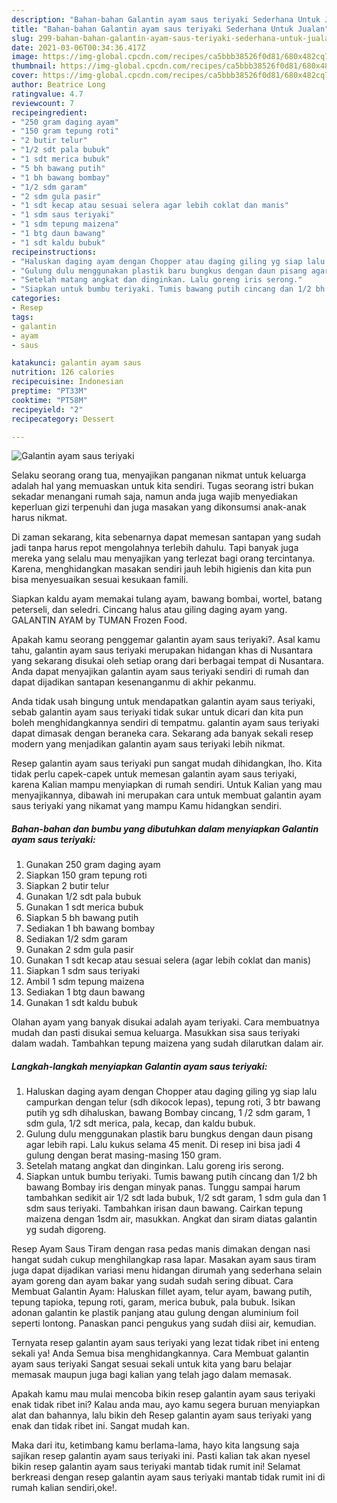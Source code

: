 ```yaml
---
description: "Bahan-bahan Galantin ayam saus teriyaki Sederhana Untuk Jualan"
title: "Bahan-bahan Galantin ayam saus teriyaki Sederhana Untuk Jualan"
slug: 299-bahan-bahan-galantin-ayam-saus-teriyaki-sederhana-untuk-jualan
date: 2021-03-06T00:34:36.417Z
image: https://img-global.cpcdn.com/recipes/ca5bbb38526f0d81/680x482cq70/galantin-ayam-saus-teriyaki-foto-resep-utama.jpg
thumbnail: https://img-global.cpcdn.com/recipes/ca5bbb38526f0d81/680x482cq70/galantin-ayam-saus-teriyaki-foto-resep-utama.jpg
cover: https://img-global.cpcdn.com/recipes/ca5bbb38526f0d81/680x482cq70/galantin-ayam-saus-teriyaki-foto-resep-utama.jpg
author: Beatrice Long
ratingvalue: 4.7
reviewcount: 7
recipeingredient:
- "250 gram daging ayam"
- "150 gram tepung roti"
- "2 butir telur"
- "1/2 sdt pala bubuk"
- "1 sdt merica bubuk"
- "5 bh bawang putih"
- "1 bh bawang bombay"
- "1/2 sdm garam"
- "2 sdm gula pasir"
- "1 sdt kecap atau sesuai selera agar lebih coklat dan manis"
- "1 sdm saus teriyaki"
- "1 sdm tepung maizena"
- "1 btg daun bawang"
- "1 sdt kaldu bubuk"
recipeinstructions:
- "Haluskan daging ayam dengan Chopper atau daging giling yg siap lalu campurkan dengan telur (sdh dikocok lepas), tepung roti, 3 btr bawang putih yg sdh dihaluskan, bawang Bombay cincang, 1 /2 sdm garam, 1 sdm gula, 1/2 sdt merica, pala, kecap, dan kaldu bubuk."
- "Gulung dulu menggunakan plastik baru bungkus dengan daun pisang agar lebih rapi. Lalu kukus selama 45 menit. Di resep ini bisa jadi 4 gulung dengan berat masing-masing 150 gram."
- "Setelah matang angkat dan dinginkan. Lalu goreng iris serong."
- "Siapkan untuk bumbu teriyaki. Tumis bawang putih cincang dan 1/2 bh bawang Bombay iris dengan minyak panas. Tunggu sampai harum tambahkan sedikit air 1/2 sdt lada bubuk, 1/2 sdt garam, 1 sdm gula dan 1 sdm saus teriyaki. Tambahkan irisan daun bawang. Cairkan tepung maizena dengan 1sdm air, masukkan. Angkat dan siram diatas galantin yg sudah digoreng."
categories:
- Resep
tags:
- galantin
- ayam
- saus

katakunci: galantin ayam saus 
nutrition: 126 calories
recipecuisine: Indonesian
preptime: "PT33M"
cooktime: "PT58M"
recipeyield: "2"
recipecategory: Dessert

---
```



![Galantin ayam saus teriyaki](https://img-global.cpcdn.com/recipes/ca5bbb38526f0d81/680x482cq70/galantin-ayam-saus-teriyaki-foto-resep-utama.jpg)

Selaku seorang orang tua, menyajikan panganan nikmat untuk keluarga adalah hal yang memuaskan untuk kita sendiri. Tugas seorang istri bukan sekadar menangani rumah saja, namun anda juga wajib menyediakan keperluan gizi terpenuhi dan juga masakan yang dikonsumsi anak-anak harus nikmat.

Di zaman  sekarang, kita sebenarnya dapat memesan santapan yang sudah jadi tanpa harus repot mengolahnya terlebih dahulu. Tapi banyak juga mereka yang selalu mau menyajikan yang terlezat bagi orang tercintanya. Karena, menghidangkan masakan sendiri jauh lebih higienis dan kita pun bisa menyesuaikan sesuai kesukaan famili. 

Siapkan kaldu ayam memakai tulang ayam, bawang bombai, wortel, batang peterseli, dan seledri. Cincang halus atau giling daging ayam yang. GALANTIN AYAM by TUMAN Frozen Food.

Apakah kamu seorang penggemar galantin ayam saus teriyaki?. Asal kamu tahu, galantin ayam saus teriyaki merupakan hidangan khas di Nusantara yang sekarang disukai oleh setiap orang dari berbagai tempat di Nusantara. Anda dapat menyajikan galantin ayam saus teriyaki sendiri di rumah dan dapat dijadikan santapan kesenanganmu di akhir pekanmu.

Anda tidak usah bingung untuk mendapatkan galantin ayam saus teriyaki, sebab galantin ayam saus teriyaki tidak sukar untuk dicari dan kita pun boleh menghidangkannya sendiri di tempatmu. galantin ayam saus teriyaki dapat dimasak dengan beraneka cara. Sekarang ada banyak sekali resep modern yang menjadikan galantin ayam saus teriyaki lebih nikmat.

Resep galantin ayam saus teriyaki pun sangat mudah dihidangkan, lho. Kita tidak perlu capek-capek untuk memesan galantin ayam saus teriyaki, karena Kalian mampu menyiapkan di rumah sendiri. Untuk Kalian yang mau menyajikannya, dibawah ini merupakan cara untuk membuat galantin ayam saus teriyaki yang nikamat yang mampu Kamu hidangkan sendiri.

<!--inarticleads1-->

##### Bahan-bahan dan bumbu yang dibutuhkan dalam menyiapkan Galantin ayam saus teriyaki:

1. Gunakan 250 gram daging ayam
1. Siapkan 150 gram tepung roti
1. Siapkan 2 butir telur
1. Gunakan 1/2 sdt pala bubuk
1. Gunakan 1 sdt merica bubuk
1. Siapkan 5 bh bawang putih
1. Sediakan 1 bh bawang bombay
1. Sediakan 1/2 sdm garam
1. Gunakan 2 sdm gula pasir
1. Gunakan 1 sdt kecap atau sesuai selera (agar lebih coklat dan manis)
1. Siapkan 1 sdm saus teriyaki
1. Ambil 1 sdm tepung maizena
1. Sediakan 1 btg daun bawang
1. Gunakan 1 sdt kaldu bubuk


Olahan ayam yang banyak disukai adalah ayam teriyaki. Cara membuatnya mudah dan pasti disukai semua keluarga. Masukkan sisa saus teriyaki dalam wadah. Tambahkan tepung maizena yang sudah dilarutkan dalam air. 

<!--inarticleads2-->

##### Langkah-langkah menyiapkan Galantin ayam saus teriyaki:

1. Haluskan daging ayam dengan Chopper atau daging giling yg siap lalu campurkan dengan telur (sdh dikocok lepas), tepung roti, 3 btr bawang putih yg sdh dihaluskan, bawang Bombay cincang, 1 /2 sdm garam, 1 sdm gula, 1/2 sdt merica, pala, kecap, dan kaldu bubuk.
1. Gulung dulu menggunakan plastik baru bungkus dengan daun pisang agar lebih rapi. Lalu kukus selama 45 menit. Di resep ini bisa jadi 4 gulung dengan berat masing-masing 150 gram.
1. Setelah matang angkat dan dinginkan. Lalu goreng iris serong.
1. Siapkan untuk bumbu teriyaki. Tumis bawang putih cincang dan 1/2 bh bawang Bombay iris dengan minyak panas. Tunggu sampai harum tambahkan sedikit air 1/2 sdt lada bubuk, 1/2 sdt garam, 1 sdm gula dan 1 sdm saus teriyaki. Tambahkan irisan daun bawang. Cairkan tepung maizena dengan 1sdm air, masukkan. Angkat dan siram diatas galantin yg sudah digoreng.


Resep Ayam Saus Tiram dengan rasa pedas manis dimakan dengan nasi hangat sudah cukup menghilangkap rasa lapar. Masakan ayam saus tiram juga dapat dijadikan variasi menu hidangan dirumah yang sederhana selain ayam goreng dan ayam bakar yang sudah sudah sering dibuat. Cara Membuat Galantin Ayam: Haluskan fillet ayam, telur ayam, bawang putih, tepung tapioka, tepung roti, garam, merica bubuk, pala bubuk. Isikan adonan galantin ke plastik panjang atau gulung dengan aluminium foil seperti lontong. Panaskan panci pengukus yang sudah diisi air, kemudian. 

Ternyata resep galantin ayam saus teriyaki yang lezat tidak ribet ini enteng sekali ya! Anda Semua bisa menghidangkannya. Cara Membuat galantin ayam saus teriyaki Sangat sesuai sekali untuk kita yang baru belajar memasak maupun juga bagi kalian yang telah jago dalam memasak.

Apakah kamu mau mulai mencoba bikin resep galantin ayam saus teriyaki enak tidak ribet ini? Kalau anda mau, ayo kamu segera buruan menyiapkan alat dan bahannya, lalu bikin deh Resep galantin ayam saus teriyaki yang enak dan tidak ribet ini. Sangat mudah kan. 

Maka dari itu, ketimbang kamu berlama-lama, hayo kita langsung saja sajikan resep galantin ayam saus teriyaki ini. Pasti kalian tak akan nyesel bikin resep galantin ayam saus teriyaki mantab tidak rumit ini! Selamat berkreasi dengan resep galantin ayam saus teriyaki mantab tidak rumit ini di rumah kalian sendiri,oke!.

